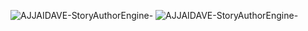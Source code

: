 ![AJJAIDAVE-StoryAuthorEngine-](https://github.com/StateDocuments/BottleCaps/blob/master/Ef9PnpUXgAAaiBv.jpg)
![AJJAIDAVE-StoryAuthorEngine-](https://github.com/StateDocuments/BottleCaps/blob/master/roofcam2ne500x281.jpg)
